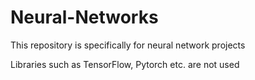 # Neural-Networks
This repository is specifically for neural network projects

Libraries such as TensorFlow, Pytorch etc. are not used


